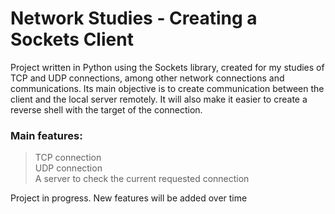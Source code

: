 # Network Studies - Creating a Sockets Client

Project written in Python using the Sockets library, created for my studies of TCP and UDP connections, among other network connections and communications. Its main objective is to create communication between the client and the local server remotely. It will also make it easier to create a reverse shell with the target of the connection.

### Main features: 

> TCP connection <br>
> UDP connection <br>
> A server to check the current requested connection

Project in progress. New features will be added over time
